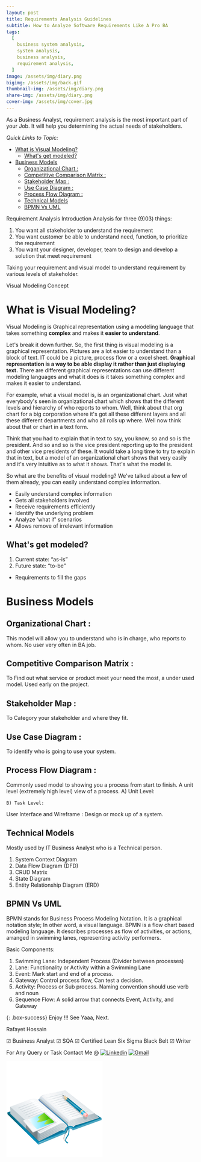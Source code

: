 ```yaml
---
layout: post
title: Requirements Analysis Guidelines
subtitle: How to Analyze Software Requirements Like A Pro BA
tags:
  [
    business system analysis,
    system analysis,
    business analysis,
    requirement analysis,
  ]
image: /assets/img/diary.png
bigimg: /assets/img/back.gif
thumbnail-img: /assets/img/diary.png
share-img: /assets/img/diary.png
cover-img: /assets/img/cover.jpg
---
```


As a Business Analyst, requirement analysis is the most important part of your Job. It will help you determining the actual needs of stakeholders.

_Quick Links to Topic:_

- [What is Visual Modeling?](#what-is-visual-modeling)
  - [What's get modeled?](#whats-get-modeled)
- [Business Models](#business-models)
  - [Organizational Chart :](#organizational-chart-)
  - [Competitive Comparison Matrix :](#competitive-comparison-matrix-)
  - [Stakeholder Map :](#stakeholder-map-)
  - [Use Case Diagram :](#use-case-diagram-)
  - [Process Flow Diagram :](#process-flow-diagram-)
  - [Technical Models](#technical-models)
  - [BPMN Vs UML](#bpmn-vs-uml)

Requirement Analysis Introduction
Analysis for three (9)03) things:

1.  You want all stakeholder to understand the requirement
2.  You want customer be able to understand need, function, to prioritize the requirement
3.  You want your designer, developer, team to design and develop a solution that meet requirement

Taking your requirement and visual model to understand requirement by various levels of stakeholder.

Visual Modeling Concept

# What is Visual Modeling?

Visual Modeling is Graphical representation using a modeling language that takes something **complex** and makes it **easier to understand**.

Let's break it down further. So, the first thing is visual modeling is a graphical representation. Pictures are a lot easier to understand than a block of text. IT could be a picture, process flow or a excel sheet. **Graphical representation is a way to be able display it rather than just displaying text.** There are different graphical representations can use different modeling languages and what it does is it takes something complex and makes it easier to understand.

For example, what a visual model is, is an organizational chart. Just what everybody's seen in organizational chart which shows that the different levels and hierarchy of who reports to whom. Well, think about that org chart for a big corporation where it's got all these different layers and all these different departments and who all rolls up where. Well now think about that or chart in a text form.

Think that you had to explain that in text to say, you know, so and so is the president. And so and so is the vice president reporting up to the president and other vice presidents of these. It would take a long time to try to explain that in text, but a model of an organizational chart shows that very easily and it's very intuitive as to what it shows. That's what the model is.

So what are the benefits of visual modeling? We've talked about a few of them already, you can easily understand complex information.

- Easily understand complex information
- Gets all stakeholders involved
- Receive requirements efficiently
- Identify the underlying problem
- Analyze ‘what if’ scenarios
- Allows remove of irrelevant information

## What's get modeled?

1.  Current state: “as-is”
2.  Future state: “to-be”

- Requirements to fill the gaps

# Business Models

## Organizational Chart :

This model will allow you to understand who is in charge, who reports to whom. No user very often in BA job.

## Competitive Comparison Matrix :

To Find out what service or product meet your need the most, a under used model. Used early on the project.

## Stakeholder Map :

To Category your stakeholder and where they fit.

## Use Case Diagram :

To identify who is going to use your system.

## Process Flow Diagram :

Commonly used model to showing you a process from start to finish. A unit level (extremely high level) view of a process.
A) Unit Level:

    B) Task Level:

User Interface and Wireframe :
Design or mock up of a system.

## Technical Models

Mostly used by IT Business Analyst who is a Technical person.

1.  System Context Diagram
2.  Data Flow Diagram (DFD)
3.  CRUD Matrix
4.  State Diagram
5.  Entity Relationship Diagram (ERD)

## BPMN Vs UML

BPMN stands for Business Process Modeling Notation. It is a graphical notation style; In other word, a visual language. BPMN is a flow chart based modeling language. It describes processes as flow of activities, or actions, arranged in swimming lanes, representing activity performers.

Basic Components:

1. Swimming Lane: Independent Process (Divider between processes)
2. Lane: Functionality or Activity within a Swimming Lane
3. Event: Mark start and end of a process.
4. Gateway: Control process flow, Can test a decision.
5. Activity: Process or Sub process. Naming convention should use verb and noun
6. Sequence Flow: A solid arrow that connects Event, Activity, and Gateway

{: .box-success}
Enjoy !!!
See Yaaa, Next.

Rafayet Hossain

☑ Business Analyst ☑ SQA ☑ Certified Lean Six Sigma Black Belt ☑ Writer

For Any Query or Task Contact Me @
[![Linkedin](https://img.shields.io/badge/-LinkedIn-blue?style=flat&logo=Linkedin&logoColor=white)](https://www.linkedin.com/in/rafayet13/)
[![Gmail](https://img.shields.io/badge/-Gmail-c14438?style=flat&logo=Gmail&logoColor=white)](mailto:rafayet13@gmail.com)

![Diary](/assets/img/diary.png "Diary")
